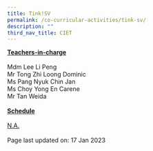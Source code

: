 ```yaml
---
title: Tink!SV
permalink: /co-curricular-activities/tink-sv/
description: ""
third_nav_title: CIET
---
```


<p><u><strong>Teachers-in-charge</strong></u><br /><br />Mdm Lee Li Peng<br />Mr Tong Zhi Loong Dominic<br />Ms Pang Nyuk Chin Jan<br/>Ms Choy Yong En Carene<br/>Mr Tan Weida<br /><br /><u><strong>Schedule</strong></u><br /><br /><u>N.A.<br /></u><br />Page last updated on: 17 Jan 2023</p>